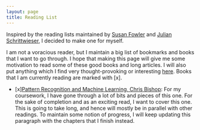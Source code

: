 ```yaml
---
layout: page
title: Reading List
---
```


Inspired by the reading lists maintained by [Susan Fowler](https://www.susanjfowler.com/reading-list) and [Julian Schrittwieser](http://www.furidamu.org/books/), I decided to make one for myself.

I am not a voracious reader, but I maintain a big list of bookmarks and books that I want to go through. I hope that making this page will give me some motivation to read some of these good books and long articles. I will also put anything which I find very thought-provoking or interesting [here](/interesting-links/). Books that I am currently reading are marked with [x].

- [x][Pattern Recognition and Machine Learning, Chris Bishop](https://www.microsoft.com/en-us/research/uploads/prod/2006/01/Bishop-Pattern-Recognition-and-Machine-Learning-2006.pdf): For my coursework, I have gone through a lot of bits and pieces of this one. For the sake of completion and as an exciting read, I want to cover this one. This is going to take long, and hence will mostly be in parallel with other readings. To maintain some notion of progress, I will keep updating this paragraph with the chapters that I finish instead. 